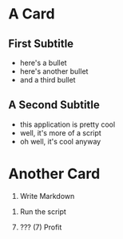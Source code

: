 # A Card

## First Subtitle

- here's a bullet
- here's another bullet
- and a third bullet

## A Second Subtitle

- this application is pretty cool
- well, it's more of a script
- oh well, it's cool anyway

# Another Card

1. Write Markdown
1) Run the script
7. ???
(7) Profit
